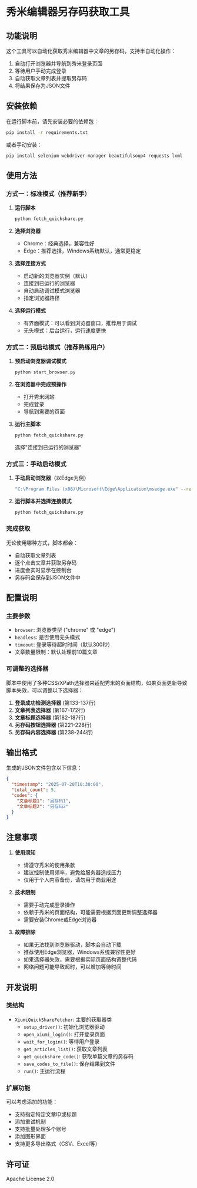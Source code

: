 # 秀米编辑器另存码获取工具

## 功能说明

这个工具可以自动化获取秀米编辑器中文章的另存码，支持半自动化操作：
1. 自动打开浏览器并导航到秀米登录页面
2. 等待用户手动完成登录
3. 自动获取文章列表并提取另存码
4. 将结果保存为JSON文件

## 安装依赖

在运行脚本前，请先安装必要的依赖包：

```bash
pip install -r requirements.txt
```

或者手动安装：

```bash
pip install selenium webdriver-manager beautifulsoup4 requests lxml
```

## 使用方法

### 方式一：标准模式（推荐新手）

1. **运行脚本**
   ```bash
   python fetch_quickshare.py
   ```

2. **选择浏览器**
   - Chrome：经典选择，兼容性好
   - Edge：推荐选择，Windows系统默认，通常更稳定

3. **选择连接方式**
   - 启动新的浏览器实例（默认）
   - 连接到已运行的浏览器
   - 自动启动调试模式浏览器
   - 指定浏览器路径

4. **选择运行模式**
   - 有界面模式：可以看到浏览器窗口，推荐用于调试
   - 无头模式：后台运行，运行速度更快

### 方式二：预启动模式（推荐熟练用户）

1. **预启动浏览器调试模式**
   ```bash
   python start_browser.py
   ```

2. **在浏览器中完成预操作**
   - 打开秀米网站
   - 完成登录
   - 导航到需要的页面

3. **运行主脚本**
   ```bash
   python fetch_quickshare.py
   ```
   选择"连接到已运行的浏览器"

### 方式三：手动启动模式

1. **手动启动浏览器**（以Edge为例）
   ```bash
   "C:\Program Files (x86)\Microsoft\Edge\Application\msedge.exe" --remote-debugging-port=9222
   ```

2. **运行脚本并选择连接模式**
   ```bash
   python fetch_quickshare.py
   ```

### 完成获取

无论使用哪种方式，脚本都会：
- 自动获取文章列表
- 逐个点击文章并获取另存码
- 进度会实时显示在控制台
- 另存码会保存到JSON文件中

## 配置说明

### 主要参数

- `browser`: 浏览器类型 ("chrome" 或 "edge")
- `headless`: 是否使用无头模式
- `timeout`: 登录等待超时时间（默认300秒）
- 文章数量限制：默认处理前10篇文章

### 可调整的选择器

脚本中使用了多种CSS/XPath选择器来适配秀米的页面结构，如果页面更新导致脚本失效，可以调整以下选择器：

1. **登录成功检测选择器** (第133-137行)
2. **文章列表选择器** (第167-172行)  
3. **文章标题选择器** (第182-187行)
4. **另存码按钮选择器** (第221-228行)
5. **另存码内容选择器** (第238-244行)

## 输出格式

生成的JSON文件包含以下信息：

```json
{
  "timestamp": "2025-07-20T10:30:00",
  "total_count": 5,
  "codes": {
    "文章标题1": "另存码1",
    "文章标题2": "另存码2"
  }
}
```

## 注意事项

1. **使用须知**
   - 请遵守秀米的使用条款
   - 建议控制使用频率，避免给服务器造成压力
   - 仅用于个人内容备份，请勿用于商业用途

2. **技术限制**
   - 需要手动完成登录操作
   - 依赖于秀米的页面结构，可能需要根据页面更新调整选择器
   - 需要安装Chrome或Edge浏览器

3. **故障排除**
   - 如果无法找到浏览器驱动，脚本会自动下载
   - 推荐使用Edge浏览器，Windows系统兼容性更好
   - 如果选择器失效，需要根据实际页面结构调整代码
   - 网络问题可能导致超时，可以增加等待时间

## 开发说明

### 类结构

- `XiumiQuickShareFetcher`: 主要的获取器类
  - `setup_driver()`: 初始化浏览器驱动
  - `open_xiumi_login()`: 打开登录页面
  - `wait_for_login()`: 等待用户登录
  - `get_articles_list()`: 获取文章列表
  - `get_quickshare_code()`: 获取单篇文章的另存码
  - `save_codes_to_file()`: 保存结果到文件
  - `run()`: 主运行流程

### 扩展功能

可以考虑添加的功能：
- 支持指定特定文章ID或标题
- 添加重试机制
- 支持批量处理多个账号
- 添加图形界面
- 支持更多导出格式（CSV、Excel等）

## 许可证

Apache License 2.0